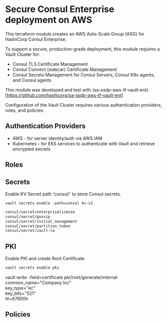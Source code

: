 # Secure Consul Enterprise deployment on AWS

This terraform module creates an AWS Auto-Scale Group (ASG) for HashiCorp Consul Enterprise.

To support a secure, production-grade deployment, this module requires a Vault Cluster for:

* Consul TLS Certificate Management
* Consul Connect (sidecar) Certificate Management
* Consul Secrets Management for Consul Servers, Consul K8s agents, and Consul agents

This module was developed and test with (sa-ssdp-aws-tf-vault-ent)[https://github.com/hashicorp/sa-ssdp-aws-tf-vault-ent]

Configuration of the Vault Cluster requires various authentication providers, roles, and policies:

## Authentication Providers

* AWS - for server identity/auth via AWS IAM
* Kubernetes - for EKS services to authenticate with Vault and retrieve encrypted secrets

## Roles

## Secrets

Enable KV Secret path 'consul/' to store Consul secrets.

`vault secrets enable -path=consul kv-v2`

```sh
consul/secret/enterpriselicense
consul/secret/gossip
consul/secret/initial_management
consul/secret/partition_token
consul/secret/vault-ca
```

## PKI

Enable PKI and create Root Certificate.

```sh
vault secrets enable pki
```

  vault write -field=certificate pki/root/generate/internal \
      common_name="Company Inc" \
      key_type="ec" \
      key_bits="521" \
      ttl=87600h


## Policies

